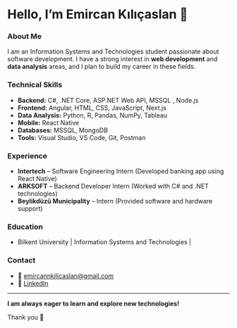 # Hello, I’m Emircan Kılıçaslan 👋

### About Me
I am an Information Systems and Technologies student passionate about software development. I have a strong interest in **web development** and **data analysis** areas, and I plan to build my career in these fields.

### Technical Skills
- **Backend:** C#, .NET Core, ASP.NET Web API, MSSQL , Node.js
- **Frontend:** Angular, HTML, CSS, JavaScript, Next.js
- **Data Analysis:** Python, R, Pandas, NumPy, Tableau 
- **Mobile:** React Native 
- **Databases:** MSSQL, MongoDB 
- **Tools:** Visual Studio, VS Code, Git, Postman  

### Experience
- **Intertech** – Software Engineering Intern (Developed banking app using React Native)  
- **ARKSOFT** – Backend Developer Intern (Worked with C# and .NET technologies)  
- **Beylikdüzü Municipality** – Intern (Provided software and hardware support)  

### Education
- Bilkent University | Information Systems and Technologies | 

### Contact
- 📧 emircannkilicaslan@gmail.com  
- 🔗 [LinkedIn](https://www.linkedin.com/in/emircan-kılıçaslan)

---

**I am always eager to learn and explore new technologies!**

Thank you 🙏


